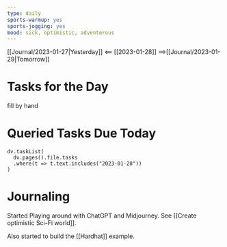 ```yaml
---
type: daily
sports-warmup: yes
sports-jogging: yes
mood: sick, optimistic, adventerous
---
```


[[Journal/2023-01-27|Yesterday]] <== [[2023-01-28]] ==>[[Journal/2023-01-29|Tomorrow]]


# Tasks for the Day

fill by hand


# Queried Tasks Due Today

```dataviewjs
dv.taskList(
  dv.pages().file.tasks
  .where(t => t.text.includes("2023-01-28"))
)
```



# Journaling

Started Playing around with ChatGPT and Midjourney. See [[Create optimistic Sci-Fi world]].

Also started to build the [[Hardhat]] example.
